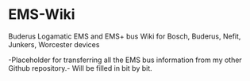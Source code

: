 # EMS-Wiki
Buderus Logamatic EMS and EMS+ bus Wiki for Bosch, Buderus, Nefit, Junkers, Worcester devices

-Placeholder for transferring all the EMS bus information from my other Github repository.-
Will be filled in bit by bit.

